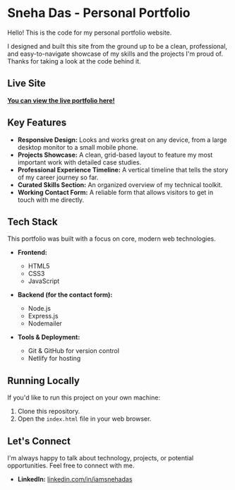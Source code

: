 # Sneha Das - Personal Portfolio

Hello! This is the code for my personal portfolio website.

I designed and built this site from the ground up to be a clean, professional, and easy-to-navigate showcase of my skills and the projects I'm proud of. Thanks for taking a look at the code behind it.

## Live Site

[**You can view the live portfolio here!**](https://sneha-das-portfolio.netlify.app/)

## Key Features

*   **Responsive Design:** Looks and works great on any device, from a large desktop monitor to a small mobile phone.
*   **Projects Showcase:** A clean, grid-based layout to feature my most important work with detailed case studies.
*   **Professional Experience Timeline:** A vertical timeline that tells the story of my career journey so far.
*   **Curated Skills Section:** An organized overview of my technical toolkit.
*   **Working Contact Form:** A reliable form that allows visitors to get in touch with me directly.

## Tech Stack

This portfolio was built with a focus on core, modern web technologies.

*   **Frontend:**
    *   HTML5
    *   CSS3 
    *   JavaScript 

*   **Backend (for the contact form):**
    *   Node.js
    *   Express.js
    *   Nodemailer

*   **Tools & Deployment:**
    *   Git & GitHub for version control
    *   Netlify for hosting

## Running Locally

If you'd like to run this project on your own machine:

1.  Clone this repository.
2.  Open the `index.html` file in your web browser.

## Let's Connect

I'm always happy to talk about technology, projects, or potential opportunities. Feel free to connect with me.

*   **LinkedIn:** [linkedin.com/in/iamsnehadas](https://linkedin.com/in/iamsnehadas)
